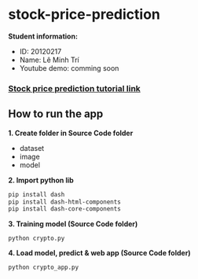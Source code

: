# stock-price-prediction

**Student information:**
- ID: 20120217
- Name: Lê Minh Trí
- Youtube demo: comming soon

### [Stock price prediction tutorial link](https://data-flair.training/blogs/stock-price-prediction-machine-learning-project-in-python/)

## How to run the app

**1. Create folder in Source Code folder**
- dataset
- image
- model

**2. Import python lib**
```bash
pip install dash
pip install dash-html-components
pip install dash-core-components
```

**3. Training model (Source Code folder)**
```console
python crypto.py
```

**4. Load model, predict & web app (Source Code folder)**
```console
python crypto_app.py
```